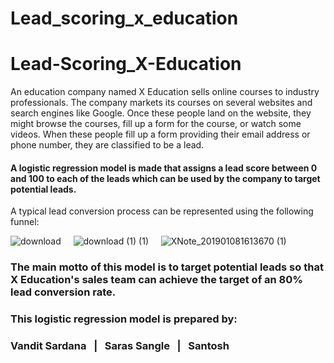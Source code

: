 # Lead_scoring_x_education
# Lead-Scoring_X-Education
An education company named X Education sells online courses to industry professionals. The company markets its courses on several websites and search engines like Google. Once these people land on the website, they might browse the courses, fill up a form for the course, or watch some videos. When these people fill up a form providing their email address or phone number, they are classified to be a lead.
#### A logistic regression model is made that assigns a lead score between 0 and 100 to each of the leads which can be used by the company to target potential leads.
A typical lead conversion process can be represented using the following funnel:

![download](https://github.com/vandit-s/Lead-scoring_X-Edu/assets/139586495/e434c821-9209-47c6-b5b7-5cb8ccecf66a)	&nbsp; &nbsp;
![download (1) (1)](https://github.com/vandit-s/Lead-scoring_X-Edu/assets/139586495/a51f6927-bd4b-484e-9dbc-1933627b72dc) &nbsp; &nbsp;
![XNote_201901081613670 (1)](https://github.com/vandit-s/Lead-scoring_X-Edu/assets/139586495/2720cc0d-e117-4fa1-96d1-afd93ee15af9)

### The main motto of this model is to target potential leads so that X Education's sales team can achieve the target of an 80% lead conversion rate.

### This logistic regression model is prepared by:
### Vandit Sardana &nbsp; | &nbsp; Saras Sangle &nbsp; | &nbsp; Santosh
